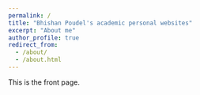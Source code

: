 ```yaml
---
permalink: /
title: "Bhishan Poudel's academic personal websites"
excerpt: "About me"
author_profile: true
redirect_from: 
  - /about/
  - /about.html
---
```


This is the front page.
